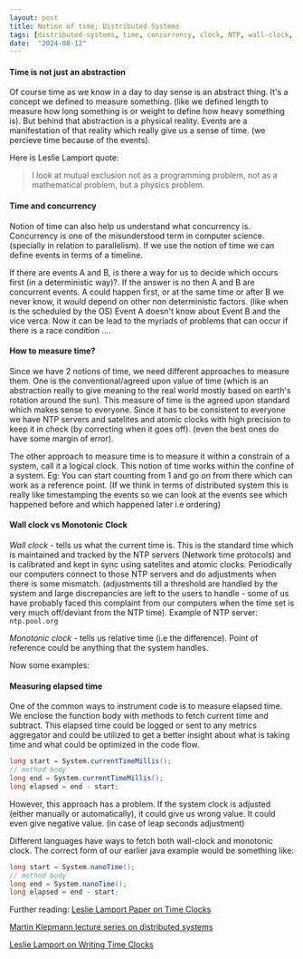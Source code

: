 ```yaml
---
layout: post
title: Notion of time; Distributed Systems
tags: [distributed-systems, time, concurrency, clock, NTP, wall-clock, monotonic-clock]
date:  "2024-08-12"
---
```

 

#### Time is not just an abstraction
Of course time as we know in a day to day sense is an abstract thing. It's a concept we defined to measure something. (like we defined length to measure how long something is or weight to define how heavy something is). But behind that abstraction is a physical reality. Events are a manifestation of that reality which really give us a sense of time. (we percieve time because of the events).

Here is Leslie Lamport quote:

> I look at mutual exclusion not as a programming problem, not as a mathematical problem, but a physics problem.



#### Time and concurrency

Notion of time can also help us understand what concurrency is. Concurrency is one of the misunderstood term in computer science. (specially in relation to parallelism). If we use the notion of time we can define events in terms of a timeline.

If there are events A and B, is there a way for us to decide which occurs first (in a deterministic way)?. If the answer is no then A and B are concurrent events. A could happen first, or at the same time or after B we never know, it would depend on other non deterministic factors. (like when is the scheduled by the OS)
Event A doesn't know about Event B and the vice verca. Now it can be lead to the myriads of problems that can occur if there is a race condition ....

 
#### How to measure time?

Since we have 2 notions of time, we need different approaches to measure them. One is the conventional/agreed upon value of time (which is an abstraction really to give meaning to the real world mostly based on earth's rotation around the sun). This measure of time is the agreed upon standard which makes sense to everyone. Since it has to be consistent to everyone we have NTP servers and satelites and atomic clocks with high precision to keep it in check (by correcting when it goes off). (even the best ones do have some margin of error).


The other approach to measure time is to measure it within a constrain of a system, call it a logical clock. This notion of time works within the confine of a system. Eg: You can start counting from 1 and go on from there which can work as a reference point. (If we think in terms of distributed system this is really like timestamping the events so we can look at the events see which happened before and which happened later i.e ordering)


#### Wall clock vs Monotonic Clock

*Wall clock* - tells us what the current time is. This is the standard time which is maintained and tracked by the NTP servers (Network time protocols) and is calibrated and kept in sync using satelites and atomic clocks. Periodically our computers connect to those NTP servers and do adjustments when there is some mismatch. (adjustments till a threshold are handled by the system and large discrepancies are left to the users to handle - some of us have probably faced this complaint from our computers when the time set is very much off/deviant from the NTP time). Example of NTP server: `ntp.pool.org`

*Monotonic clock* - tells us relative time (i.e the difference). Point of reference could be anything that the system handles.


Now some examples:

#### Measuring elapsed time

One of the common ways to instrument code is to measure elapsed time. We enclose the function body with methods to fetch current time and subtract. This elapsed time could be logged or sent to any metrics aggregator and could be utilized to get a better insight about what is taking time and what could be optimized in the code flow.

```java
long start = System.currentTimeMillis();
// method body
long end = System.currentTimeMillis();
long elapsed = end - start;
```
However, this approach has a problem. If the system clock is adjusted (either manually or automatically), it could give us wrong value. It could even give negative value. (in case of leap seconds adjustment)



Different languages have ways to fetch both wall-clock and monotonic clock.
The correct form of our earlier java example would be something like:

```java
long start = System.nanoTime();
// method body
long end = System.nanoTime();
long elapsed = end - start;
```




Further reading:
[Leslie Lamport Paper on Time Clocks](https://lamport.azurewebsites.net/pubs/time-clocks.pdf)

[Martin Klepmann lecture series on distributed systems](https://www.youtube.com/watch?v=UEAMfLPZZhE&list=PLeKd45zvjcDFUEv_ohr_HdUFe97RItdiB)

[Leslie Lamport on Writing Time Clocks](https://www.youtube.com/watch?v=nfRouGH0oMg)
